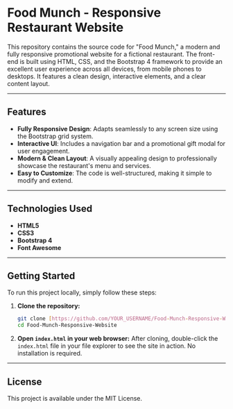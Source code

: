 # Food Munch - Responsive Restaurant Website

This repository contains the source code for "Food Munch," a modern and fully responsive promotional website for a fictional restaurant.
The front-end is built using HTML, CSS, and the Bootstrap 4 framework to provide an excellent user experience across all devices, 
from mobile phones to desktops. It features a clean design, interactive elements, and a clear content layout.

***
## Features

* **Fully Responsive Design**: Adapts seamlessly to any screen size using the Bootstrap grid system.
* **Interactive UI**: Includes a navigation bar and a promotional gift modal for user engagement.
* **Modern & Clean Layout**: A visually appealing design to professionally showcase the restaurant's menu and services.
* **Easy to Customize**: The code is well-structured, making it simple to modify and extend.

***
## Technologies Used

* **HTML5**
* **CSS3**
* **Bootstrap 4**
* **Font Awesome**

***
## Getting Started

To run this project locally, simply follow these steps:

1.  **Clone the repository:**
    ```sh
    git clone [https://github.com/YOUR_USERNAME/Food-Munch-Responsive-Website.git](https://github.com/YOUR_USERNAME/Food-Munch-Responsive-Website.git)
    cd Food-Munch-Responsive-Website
    ```
2.  **Open `index.html` in your web browser:**
    After cloning, double-click the `index.html` file in your file explorer to see the site in action. No installation is required.

***
##  License

This project is available under the MIT License.
